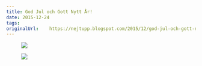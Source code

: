 ```yaml
---
title: God Jul och Gott Nytt År!
date: 2015-12-24
tags: 	
originalUrl:	https://nejtupp.blogspot.com/2015/12/god-jul-och-gott-nytt-ar.html
---
```


<div dir="ltr" style="text-align: left;" trbidi="on">

<figure>
	<img src="../../../../img/PERK7441_crimson20151205.jpg">
</figure>



<figure>
	<img src="../../../../img/PERK7446_crimson20151205.jpg"></div>
